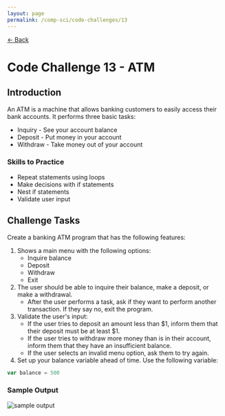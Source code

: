 ```yaml
---
layout: page
permalink: /comp-sci/code-challenges/13
---
```


[← Back](./)

# Code Challenge 13 - ATM

## Introduction

An ATM is a machine that allows banking customers to easily access their bank accounts. It performs three basic tasks:
- Inquiry - See your account balance
- Deposit - Put money in your account
- Withdraw - Take money out of your account

### Skills to Practice

- Repeat statements using loops
- Make decisions with if statements
- Nest if statements
- Validate user input

## Challenge Tasks

Create a banking ATM program that has the following features:

1. Shows a main menu with the following options:
    - Inquire balance
    - Deposit
    - Withdraw
    - Exit
2. The user should be able to inquire their balance, make a deposit, or make a withdrawal.
    - After the user performs a task, ask if they want to perform another transaction. If they say no, exit the program.
3. Validate the user's input:
    - If the user tries to deposit an amount less than $1, inform them that their deposit must be at least $1.
    - If the user tries to withdraw more money than is in their account, inform them that they have an insufficient balance.
    - If the user selects an invalid menu option, ask them to try again.
4. Set up your balance variable ahead of time. Use the following variable:

```js
var balance = 500
```

### Sample Output

<img src="/assets/img/challenges/challenge-13-atm.gif" alt="sample output" title="sample output">